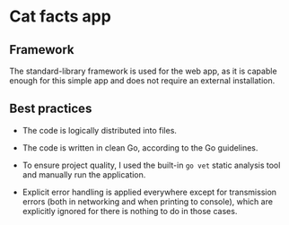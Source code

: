 # Cat facts app

## Framework

The standard-library framework is used for the web app, as it
is capable enough for this simple app and does not require an
external installation.

## Best practices

-   The code is logically distributed into files.

-   The code is written in clean Go, according to the Go guidelines.

-   To ensure project quality, I used the built-in `go vet` static
    analysis tool and manually run the application.

-   Explicit error handling is applied everywhere except for transmission
    errors (both in networking and when printing to console), which are
    explicitly ignored for there is nothing to do in those cases.
